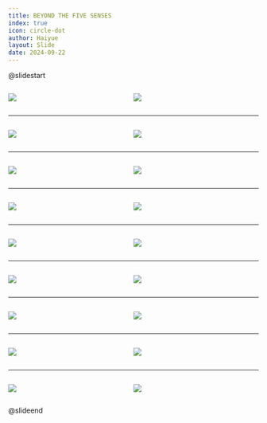 ```yaml
---
title: BEYOND THE FIVE SENSES
index: true
icon: circle-dot
author: Haiyue
layout: Slide
date: 2024-09-22
---
```

 
@slidestart

<div style="display:flex">
<div style="flex:1">

![](https://raw.githubusercontent.com/yclord/reading/refs/heads/master/english/Level-N/BEYOND%20THE%20FIVE%20SENSES/001.webp)
</div>
<div style="flex:1">

![](https://raw.githubusercontent.com/yclord/reading/refs/heads/master/english/Level-N/BEYOND%20THE%20FIVE%20SENSES/002.webp)
</div>
</div>

---

<div style="display:flex">
<div style="flex:1">

![](https://raw.githubusercontent.com/yclord/reading/refs/heads/master/english/Level-N/BEYOND%20THE%20FIVE%20SENSES/003.webp)
</div>
<div style="flex:1">

![](https://raw.githubusercontent.com/yclord/reading/refs/heads/master/english/Level-N/BEYOND%20THE%20FIVE%20SENSES/004.webp)
</div>
</div>

---

<div style="display:flex">
<div style="flex:1">

![](https://raw.githubusercontent.com/yclord/reading/refs/heads/master/english/Level-N/BEYOND%20THE%20FIVE%20SENSES/005.webp)
</div>
<div style="flex:1">

![](https://raw.githubusercontent.com/yclord/reading/refs/heads/master/english/Level-N/BEYOND%20THE%20FIVE%20SENSES/006.webp)
</div>
</div>

---

<div style="display:flex">
<div style="flex:1">

![](https://raw.githubusercontent.com/yclord/reading/refs/heads/master/english/Level-N/BEYOND%20THE%20FIVE%20SENSES/007.webp)
</div>
<div style="flex:1">

![](https://raw.githubusercontent.com/yclord/reading/refs/heads/master/english/Level-N/BEYOND%20THE%20FIVE%20SENSES/008.webp)
</div>
</div>

---

<div style="display:flex">
<div style="flex:1">

![](https://raw.githubusercontent.com/yclord/reading/refs/heads/master/english/Level-N/BEYOND%20THE%20FIVE%20SENSES/009.webp)
</div>
<div style="flex:1">

![](https://raw.githubusercontent.com/yclord/reading/refs/heads/master/english/Level-N/BEYOND%20THE%20FIVE%20SENSES/010.webp)
</div>
</div>

---

<div style="display:flex">
<div style="flex:1">

![](https://raw.githubusercontent.com/yclord/reading/refs/heads/master/english/Level-N/BEYOND%20THE%20FIVE%20SENSES/011.webp)
</div>
<div style="flex:1">

![](https://raw.githubusercontent.com/yclord/reading/refs/heads/master/english/Level-N/BEYOND%20THE%20FIVE%20SENSES/012.webp)
</div>
</div>

---

<div style="display:flex">
<div style="flex:1">

![](https://raw.githubusercontent.com/yclord/reading/refs/heads/master/english/Level-N/BEYOND%20THE%20FIVE%20SENSES/013.webp)
</div>
<div style="flex:1">

![](https://raw.githubusercontent.com/yclord/reading/refs/heads/master/english/Level-N/BEYOND%20THE%20FIVE%20SENSES/014.webp)
</div>
</div>

---

<div style="display:flex">
<div style="flex:1">

![](https://raw.githubusercontent.com/yclord/reading/refs/heads/master/english/Level-N/BEYOND%20THE%20FIVE%20SENSES/015.webp)
</div>
<div style="flex:1">

![](https://raw.githubusercontent.com/yclord/reading/refs/heads/master/english/Level-N/BEYOND%20THE%20FIVE%20SENSES/016.webp)
</div>
</div>

---

<div style="display:flex">
<div style="flex:1">

![](https://raw.githubusercontent.com/yclord/reading/refs/heads/master/english/Level-N/BEYOND%20THE%20FIVE%20SENSES/017.webp)
</div>
<div style="flex:1">

![](https://raw.githubusercontent.com/yclord/reading/refs/heads/master/english/Level-N/BEYOND%20THE%20FIVE%20SENSES/018.webp)
</div>
</div>

@slideend